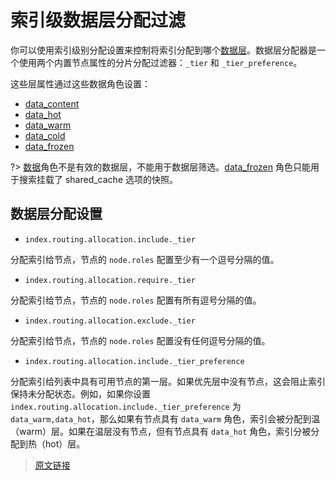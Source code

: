 # 索引级数据层分配过滤

你可以使用索引级别分配设置来控制将索引分配到哪个[数据层](/data_management/data_tiers)。数据层分配器是一个使用两个内置节点属性的分片分配过滤器：`_tier` 和 `_tier_preference`。

这些层属性通过这些数据角色设置：

- [data_content](/setup/config/node?id=内容数据节点)
- [data_hot](/setup/config/node?id=热数据节点)
- [data_warm](/setup/config/node?id=温数据节点)
- [data_cold](/setup/config/node?id=冷数据节点)
- [data_frozen](/setup/config/node?id=冻结数据节点)

?> [数据](/setup/config/node?id=数据节点)角色不是有效的数据层，不能用于数据层筛选。[data_frozen](/setup/config/node?id=冻结数据节点) 角色只能用于搜索挂载了 shared_cache 选项的快照。

## 数据层分配设置

- `index.routing.allocation.include._tier`

分配索引给节点，节点的 `node.roles` 配置至少有一个逗号分隔的值。

- `index.routing.allocation.require._tier`

分配索引给节点，节点的 `node.roles` 配置有所有逗号分隔的值。

- `index.routing.allocation.exclude._tier`

分配索引给节点，节点的 `node.roles` 配置没有任何逗号分隔的值。

- `index.routing.allocation.include._tier_preference`

分配索引给列表中具有可用节点的第一层。如果优先层中没有节点，这会阻止索引保持未分配状态。例如，如果你设置 `index.routing.allocation.include._tier_preference` 为 `data_warm,data_hot`，那么如果有节点具有 `data_warm` 角色，索引会被分配到温（warm）层。如果在温层没有节点，但有节点具有 `data_hot` 角色，索引分被分配到热（hot）层。

> [原文链接](https://www.elastic.co/guide/en/elasticsearch/reference/current/data-tier-shard-filtering.html)
